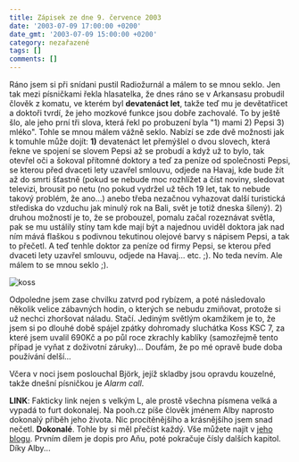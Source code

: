 ```yaml
---
title: Zápisek ze dne 9. července 2003
date: '2003-07-09 17:00:00 +0200'
date_gmt: '2003-07-09 15:00:00 +0200'
category: nezařazené
tags: []
comments: []
---
```

<p>Ráno jsem si při snídani pustil Radiožurnál a málem to se mnou seklo. Jen tak  mezi písničkami řekla hlasatelka, že dnes ráno se v Arkansasu probudil člověk z  komatu, ve kterém byl <span style="font-weight:bold">devatenáct let</span>, takže teď mu je  devětatřicet a doktoři tvrdí, že jeho mozkové funkce jsou dobře zachovalé. To by  ještě šlo, ale jeho prní tři slova, která řekl po probuzení byla &quot;1) mami 2) <span  class="oranz">Pepsi</span> 3) mléko&quot;. Tohle se mnou málem vážně seklo. Nabízí  se zde dvě možnosti jak k tomuhle může dojít: <span style="font-weight:bold">1)</span>  devatenáct let přemýšlel o dvou slovech, která řekne ve spojení se slovem Pepsi až  se probudí a když už to bylo, tak otevřel oči a šokoval přítomné doktory a teď  za peníze od společnosti Pepsi, se kterou před dvaceti lety uzavřel smlouvu, odjede na  Havaj, kde bude žít až do smrti šťastně (pokud se nebude moc rozhlížet a číst  noviny, sledovat televizi, brousit po netu (no pokud vydržel už těch 19 let, tak to  nebude takový problém, že ano...) anebo třeba nezačnou vyhazovat další turistická  střediska do vzduchu jak minulý rok na Bali, svět je totiž dneska šílený). <span  class="oranz">2)</span> druhou možností je to, že se probouzel, pomalu začal  rozeznávat světla, pak se mu ustálily stíny tam kde mají být a najednou uviděl  doktora jak nad ním mává flaškou s podivnou tekutinou olejové barvy s nápisem Pepsi,  a tak to přečetl. A teď tenhle doktor za peníze od firmy Pepsi, se kterou před  dvaceti lety uzavřel smlouvu, odjede na Havaj... etc. ;). No teda nevím. Ale málem to  se mnou seklo ;).</p>
<div >  <img src="/assets/migrated/old-images/koss.jpg" alt="koss"></div>
<p>Odpoledne jsem  zase chvilku zatvrd pod rybízem, a poté následovalo několik velice zábavných hodin,  o kterých se nebudu zmiňovat, protože si už nechci zhoršovat náladu. Stačí.  Jediným světlým okamžikem je to, že jsem si po dlouhé době spájel zpátky  dohromady sluchátka Koss KSC 7, za které jsem uvalil 690Kč a po půl roce zkrachly  kablíky (samozřejmě tento případ je vyňat z doživotní záruky)... Doufám, že po  mé opravě bude doba používání delší...</p>
<p>Včera v noci jsem poslouchal Björk, jejíž skladby jsou opravdu kouzelné, takže  dnešní písničkou je <i title="tady býval odkaz na soubor 'alarm.htm'">Alarm call</i>.</p>
<p><span style="font-weight:bold">LINK</span>: Fakticky link nejen s velkým L, ale prostě všechna  písmena velká a vypadá to furt dokonalej. Na pooh.cz píše člověk jménem <span  class="oranz">Alby</span> naprosto dokonalý příběh jeho života. Nic  procítěnějšího a krásnějšího jsem snad nečetl. <span style="font-weight:bold">Dokonalé</span>.  Tohle by si měl přečíst každý. Vše můžete najít v <a  href="http://www.pooh.cz/alby" target="_blank">jeho blogu</a>. Prvním dílem je dopis pro  Aňu, poté pokračuje čísly dalších kapitol. Díky Alby...</p>
